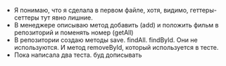 * Я понимаю, что я сделала в первом файле, хотя, видимо, геттеры-сеттеры тут явно лишние.
* В менеджере описываю метод добавить (add) и положить фильм в репозиторий и поменять номер (getAll)
* В репозитории создаю методы save. findAll. findById. Они не используются. И метод removeById, который используется в тесте.
* Пока написала два теста. буд дописывать
